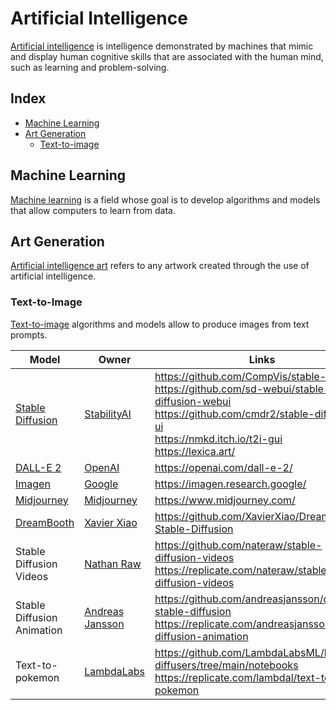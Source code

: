 # Artificial Intelligence

[Artificial intelligence](https://en.wikipedia.org/wiki/Artificial_intelligence) is intelligence demonstrated by machines that mimic and display human cognitive skills that are associated with the human mind, such as learning and problem-solving.

## Index

* [Machine Learning](#machine-learning)
* [Art Generation](#art-generation)
  * [Text-to-image](#text-to-image)

## Machine Learning

[Machine learning](https://en.wikipedia.org/wiki/Machine_learning) is a field whose goal is to develop algorithms and models that allow computers to learn from data.

## Art Generation

[Artificial intelligence art](https://en.wikipedia.org/wiki/Artificial_intelligence_art) refers to any artwork created through the use of artificial intelligence.

### Text-to-Image

[Text-to-image](https://en.wikipedia.org/wiki/Text-to-image_model) algorithms and models allow to produce images from text prompts.

| Model | Owner | Links |
|---|---|---|
| [Stable Diffusion](https://en.wikipedia.org/wiki/Stable_Diffusion) | [StabilityAI](https://stability.ai/) | https://github.com/CompVis/stable-diffusion<br>https://github.com/sd-webui/stable-diffusion-webui<br>https://github.com/cmdr2/stable-diffusion-ui<br>https://nmkd.itch.io/t2i-gui<br>https://lexica.art/ |
| [DALL-E 2](https://en.wikipedia.org/wiki/DALL-E) | [OpenAI](https://openai.com/) | https://openai.com/dall-e-2/ |
| [Imagen](https://imagen.research.google/) | [Google](https://www.google.com/) | https://imagen.research.google/ |
| [Midjourney](https://www.midjourney.com/) | [Midjourney](https://www.midjourney.com/) | https://www.midjourney.com/ |
| [DreamBooth](https://dreambooth.github.io/) | [Xavier Xiao](https://github.com/XavierXiao) | https://github.com/XavierXiao/Dreambooth-Stable-Diffusion |
| Stable Diffusion Videos | [Nathan Raw](https://github.com/nateraw) | https://github.com/nateraw/stable-diffusion-videos<br>https://replicate.com/nateraw/stable-diffusion-videos |
| Stable Diffusion Animation | [Andreas Jansson](https://github.com/andreasjansson) | https://github.com/andreasjansson/cog-stable-diffusion<br>https://replicate.com/andreasjansson/stable-diffusion-animation |
| Text-to-pokemon | [LambdaLabs](https://lambdalabs.com/) | https://github.com/LambdaLabsML/lambda-diffusers/tree/main/notebooks<br>https://replicate.com/lambdal/text-to-pokemon |
